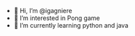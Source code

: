 - 👋 Hi, I’m @igagniere
- 👀 I’m interested in Pong game 
- 🌱 I’m currently learning python and java
<!---
igagniere/igagniere is a ✨ special ✨ repository because its `README.md` (this file) appears on your GitHub profile.
You can click the Preview link to take a look at your changes.
--->
